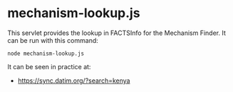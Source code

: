 # mechanism-lookup.js

This servlet provides the lookup in FACTSInfo for the Mechanism Finder.  It can be run with this command:
```
node mechanism-lookup.js
```

It can be seen in practice at:
- https://sync.datim.org/?search=kenya
